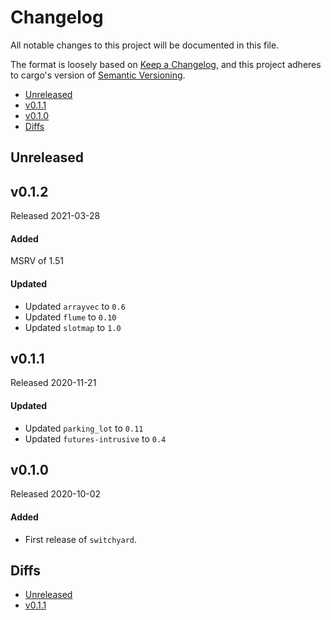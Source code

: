 # Changelog

All notable changes to this project will be documented in this file.

The format is loosely based on [Keep a Changelog](https://keepachangelog.com/en/1.0.0/),
and this project adheres to cargo's version of [Semantic Versioning](https://semver.org/spec/v2.0.0.html).

- [Unreleased](#unreleased)
- [v0.1.1](#v011)
- [v0.1.0](#v010)
- [Diffs](#diffs)

## Unreleased

## v0.1.2

Released 2021-03-28

#### Added
MSRV of 1.51

#### Updated
- Updated `arrayvec` to `0.6`
- Updated `flume` to `0.10`
- Updated `slotmap` to `1.0`

## v0.1.1

Released 2020-11-21

#### Updated
- Updated `parking_lot` to `0.11`
- Updated `futures-intrusive` to `0.4`

## v0.1.0

Released 2020-10-02

#### Added
- First release of `switchyard`.

## Diffs

- [Unreleased](https://github.com/BVE-Reborn/switchyard/compare/v0.1.1...HEAD)
- [v0.1.1](https://github.com/BVE-Reborn/switchyard/compare/v0.1.0...v0.1.1)
